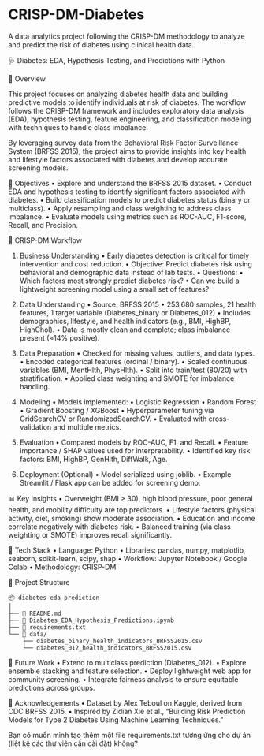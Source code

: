# CRISP-DM-Diabetes
A data analytics project following the CRISP-DM methodology to analyze and predict the risk of diabetes using clinical health data.

🩺 Diabetes: EDA, Hypothesis Testing, and Predictions with Python

📘 Overview

This project focuses on analyzing diabetes health data and building predictive models to identify individuals at risk of diabetes.
The workflow follows the CRISP-DM framework and includes exploratory data analysis (EDA), hypothesis testing, feature engineering, and classification modeling with techniques to handle class imbalance.

By leveraging survey data from the Behavioral Risk Factor Surveillance System (BRFSS 2015), the project aims to provide insights into key health and lifestyle factors associated with diabetes and develop accurate screening models.


🎯 Objectives
	•	Explore and understand the BRFSS 2015 dataset.
	•	Conduct EDA and hypothesis testing to identify significant factors associated with diabetes.
	•	Build classification models to predict diabetes status (binary or multiclass).
	•	Apply resampling and class weighting to address class imbalance.
	•	Evaluate models using metrics such as ROC-AUC, F1-score, Recall, and Precision.


🧭 CRISP-DM Workflow

1. Business Understanding
	•	Early diabetes detection is critical for timely intervention and cost reduction.
	•	Objective: Predict diabetes risk using behavioral and demographic data instead of lab tests.
	•	Questions:
	•	Which factors most strongly predict diabetes risk?
	•	Can we build a lightweight screening model using a small set of features?

2. Data Understanding
	•	Source: BRFSS 2015
	•	253,680 samples, 21 health features, 1 target variable (Diabetes_binary or Diabetes_012)
	•	Includes demographics, lifestyle, and health indicators (e.g., BMI, HighBP, HighChol).
	•	Data is mostly clean and complete; class imbalance present (≈14% positive).

3. Data Preparation
	•	Checked for missing values, outliers, and data types.
	•	Encoded categorical features (ordinal / binary).
	•	Scaled continuous variables (BMI, MentHlth, PhysHlth).
	•	Split into train/test (80/20) with stratification.
	•	Applied class weighting and SMOTE for imbalance handling.

4. Modeling
	•	Models implemented:
	•	Logistic Regression
	•	Random Forest
	•	Gradient Boosting / XGBoost
	•	Hyperparameter tuning via GridSearchCV or RandomizedSearchCV.
	•	Evaluated with cross-validation and multiple metrics.

5. Evaluation
	•	Compared models by ROC-AUC, F1, and Recall.
	•	Feature importance / SHAP values used for interpretability.
	•	Identified key risk factors: BMI, HighBP, GenHlth, DiffWalk, Age.

6. Deployment (Optional)
	•	Model serialized using joblib.
	•	Example Streamlit / Flask app can be added for screening demo.


📊 Key Insights
	•	Overweight (BMI > 30), high blood pressure, poor general health, and mobility difficulty are top predictors.
	•	Lifestyle factors (physical activity, diet, smoking) show moderate association.
	•	Education and income correlate negatively with diabetes risk.
	•	Balanced training (via class weighting or SMOTE) improves recall significantly.


🧰 Tech Stack
	•	Language: Python
	•	Libraries: pandas, numpy, matplotlib, seaborn, scikit-learn, scipy, shap
	•	Workflow: Jupyter Notebook / Google Colab
	•	Methodology: CRISP-DM


📂 Project Structure
```
📦 diabetes-eda-prediction
│
├── 📜 README.md
├── 📘 Diabetes_EDA_Hypothesis_Predictions.ipynb
├── 📄 requirements.txt
└── 📂 data/
    ├── diabetes_binary_health_indicators_BRFSS2015.csv
    └── diabetes_012_health_indicators_BRFSS2015.csv
```
🧠 Future Work
	•	Extend to multiclass prediction (Diabetes_012).
	•	Explore ensemble stacking and feature selection.
	•	Deploy lightweight web app for community screening.
	•	Integrate fairness analysis to ensure equitable predictions across groups.

🙌 Acknowledgements
	•	Dataset by Alex Teboul on Kaggle, derived from CDC BRFSS 2015.
	•	Inspired by Zidian Xie et al., “Building Risk Prediction Models for Type 2 Diabetes Using Machine Learning Techniques.”


Bạn có muốn mình tạo thêm một file requirements.txt tương ứng cho dự án (liệt kê các thư viện cần cài đặt) không?